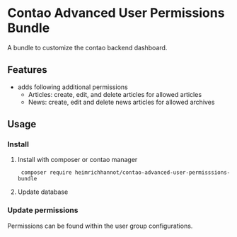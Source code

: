 # Contao Advanced User Permissions Bundle

A bundle to customize the contao backend dashboard.

## Features
- adds following additional permissions
    - Articles: create, edit, and delete articles for allowed articles
    - News: create, edit and delete news articles for allowed archives
   

## Usage

### Install  

1. Install with composer or contao manager

        composer require heimrichhannot/contao-advanced-user-permisssions-bundle

1. Update database

### Update permissions

Permissions can be found within the user group configurations.